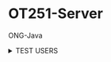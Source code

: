 # OT251-Server
ONG-Java


<details><summary>TEST USERS</summary>

|       ADMIN          | paswword       |
|     :---:            |     :---:      |
|Maximiliano@gmail.com | admin1         |
|Fabricio@gmail.com    | admin2         | 
|Aaron@gmail.com       | admin3         |
|Natali@gmail.com      | admin4         |
|Jose@gmail.com        | admin5         |
|Jesus@gmail.com       | admin6         |
|Carlos@gmail.com      | admin7         |
|Maria@gmail.com       | admin8         |
|Luz@gmail.com         | admin9         |
|Pilar@gmail.com       | admin10        |


|  USER                | paswword       |
|     :---:            |     :---:      |
|Diego@gmail.com       | user1          |
|dayanna@gmail.com     | user2          | 
|fernando@gmail.com    | user3          |
|Sol@gmail.com         | user4          |
|Mauricio@gmail.com    | user5          |
|Estela@gmail.com      | user6          |
|Sabrina@gmail.com     | user7          |
|Agustin@gmail.com     | user8          |
|Jorge@gmail.com       | user9          |
|Ana@gmail.com         | user10         |

</details>
